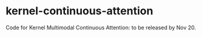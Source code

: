 # kernel-continuous-attention
Code for Kernel Multimodal Continuous Attention: to be released by Nov 20.
